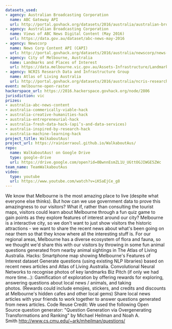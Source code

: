 ```yaml
---
datasets_used:
- agency: Australian Broadcasting Corporation
  name: ABC Gateway API
  url: http://portal.govhack.org/datasets/2016/australia/australian-broadcasting-corporation/abc-gateway-api.html
- agency: Australian Broadcasting Corporation
  name: Views of ABC News Digital Content (May 2016)
  url: https://data.gov.au/dataset/abc-news-may-2016
- agency: Newscorp
  name: News Corp Content API (CAPI)
  url: http://portal.govhack.org/datasets/2016/australia/newscorp/news-corp-content-api-(capi)-sa.html
- agency: City of Melbourne, Australia
  name: Landmarks and Places of Interest
  url: https://data.melbourne.vic.gov.au/Assets-Infrastructure/Landmarks-and-Places-of-Interest/j5vt-ppat/about
- agency: NCRIS Research Data and Infrastructure Group
  name: Atlas of Living Australia
  url: http://portal.govhack.org/datasets/2016/australia/ncris-research-data-and-infrastructure-group/atlas-of-living-australia.html
event: melbourne-open-raster
hackerspace_url: https://2016.hackerspace.govhack.org/node/2806
jurisdiction: vic
prizes:
- australia-abc-news-content
- australia-commerically-viable-hack
- australia-creative-humanities-hack
- australia-entrepreneurial-hack
- australia-fresh-data-hack-(api’s-and-data-services)
- australia-inspired-by-research-hack
- australia-machine-learning-hack
project_title: WalkaboutAus!
project_url: https://rainierraoul.github.io/WalkaboutAus/
repo:
  name: WalkaboutAus! on Google Drive
  type: google-drive
  url: https://drive.google.com/open?id=0BwnnEsmZL1U_UGttOGJIWGE5ZWc
team_name: TeamWalkaboutAus
video:
  type: youtube
  url: https://www.youtube.com/watch?v=iKSaEjCe_g8
---
```


We know that Melbourne is the most amazing place to live (despite what everyone else thinks). But how can we use government data to prove this amazingness to our visitors?
What if, rather than consulting the tourist maps, visitors could learn about Melbourne through a fun quiz game to gain points as they explore features of interest around our city?
Melbourne is a interactive city, so we don't want to just show visitors the historic attractions - we want to share the recent news about what's been going on near them so that they know where all the interesting stuff is.
For our regional areas, Melbourne has a diverse ecosystem of flora and fauna, so we thought we'd share this with our visitors by throwing in some fun animal questions generated from nearby animal sightings in The Atlas of Living Australia.
Hacks:
Smartphone map showing Melbourne's Features of Interest dataset
Generate questions (using existing NLP libraries) based on recent news articles and Atlas of Living Australia.
Convolutional Neural Networks to recognise photos of key landmarks
Biz Pitch (if only we had more time...):
Gamification of exploration by offering rewards for exploring, answering questions about local news / animals, and taking photos. (Rewards could include emojies, stickers, and credits and discounts at Melbourne's hidden cafes and other local gems)
Share local news articles with your friends to work together to answer questions generated from news articles.
Code Reuse Credit:
We used the following Open Source question generator: "Question Generation via Overgenerating Transformations and Ranking" by Michael Heilman and Noah A. Smith http://www.cs.cmu.edu/~ark/mheilman/questions/